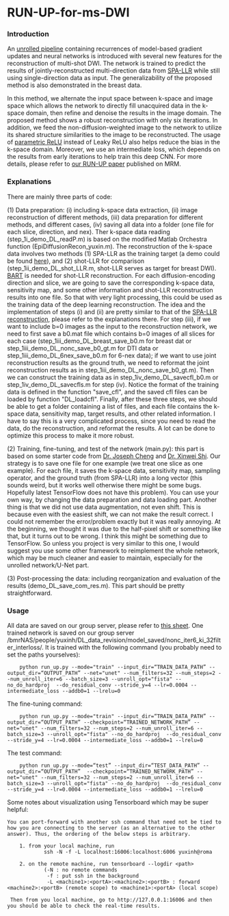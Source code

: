 # RUN-UP-for-ms-DWI

### Introduction
An [unrolled pipeline](https://arxiv.org/abs/1705.08041) containing recurrences of model-based gradient updates and neural networks is introduced with several new features for the reconstruction of multi-shot DWI. The network is trained to predict the results of jointly-reconstructed multi-direction data from [SPA-LLR](https://onlinelibrary.wiley.com/doi/full/10.1002/mrm.28025) while still using single-direction data as input. The generalizability of the proposed method is also demonstrated in the breast data. 

In this method, we alternate the input space between k-space and image space which allows the network to directly fill unacquired data in the k-space domain, then refine and denoise the results in the image domain. The proposed method shows a robust reconstruction with only six iterations. In addition, we feed the non-diffusion-weighted image to the network to utilize its shared structure similarities to the image to be reconstructed. The usage of [parametric ReLU](https://www.cv-foundation.org/openaccess/content_iccv_2015/papers/He_Delving_Deep_into_ICCV_2015_paper.pdf) instead of Leaky ReLU also helps reduce the bias in the k-space domain. Moreover, we use an intermediate loss, which depends on the results from early iterations to help train this deep CNN. For more details, please refer to [our RUN-UP paper]() published on MRM.

### Explanations 
There are mainly three parts of code:

(1) Data preparation: (i) including k-space data extraction, (ii) image reconstruction of different methods, (iii) data preparation for different methods, and different cases, (iv) saving all data into a folder (one file for each slice, direction, and nex). Ther k-space data reading (step_1i_demo_DL_readP.m) is based on the modified Matlab Orchestra function (EpiDiffusionRecon_yuxin.m). The reconstruction of the k-space data involves two methods (1) SPA-LLR as the training target (a demo could be found [here](https://github.com/yuxinhu/SPA-LLR)), and (2) shot-LLR for comparison (step_1ii_demo_DL_shot_LLR.m, shot-LLR serves as target for breast DWI). [BART](https://mrirecon.github.io/bart/) is needed for shot-LLR reconstruction. For each diffusion-encoding direction and slice, we are going to save the corresponding k-space data, sensitivity map, and some other information and shot-LLR reconstruction results into one file. So that with very light processing, this could be used as the training data of the deep learning reconstruction. The idea and the implementation of steps (i) and (ii) are pretty similar to that of the [SPA-LLR reconstruction](https://github.com/yuxinhu/SPA-LLR), please refer to the explanations there. For step (iii), if we want to include b=0 images as the input to the reconstruction network, we need to first save a b0.mat file which contains b=0 images of all slices for each case (step_1iii_demo_DL_breast_save_b0.m for breast dat or step_1iii_demo_DL_nonc_save_b0_gt.m for DTI data or step_1iii_demo_DL_6nex_save_b0.m for 6-nex data); if we want to use joint reconstruction results as the ground truth, we need to reformat the joint reconstruction results as in step_1iii_demo_DL_nonc_save_b0_gt.m). Then we can construct the training data as in step_1iv_demo_DL_savecfl_b0.m or step_1iv_demo_DL_savecfls.m for step (iv). Notice the format of the training data is defined in the function "save_cfl", and the saved cfl files can be loaded by function "DL_loadcfl". Finally, after these three steps, we should be able to get a folder containing a list of files, and each file contains the k-space data, sensitivity map, target results, and other related information. I have to say this is a very complicated process, since you need to read the data, do the reconstruction, and reformat the results. A lot can be done to optimize this process to make it more robust.

(2) Training, fine-tuning, and test of the network (main.py): this part is based on some starter code from [Dr. Joseph Cheng](http://mrsrl.stanford.edu/~jycheng/) and [Dr. Xinwei Shi](http://stanford.edu/~xinweis/). Our strategy is to save one file for one example (we treat one slice as one example). For each file, it saves the k-space data, sensitivity map, sampling operator, and the ground truth (from SPA-LLR) into a long vector (this sounds weird, but it works well otherwise there might be some bugs. Hopefully latest TensorFlow does not have this problem). You can use your own way, by changing the data preparation and data loading part. Another thing is that we did not use data augmentation, not even shift. This is because even with the easiest shift, we can not make the result correct. I could not remember the error/problem exactly but it was really annoying. At the beginning, we thought it was due to the half-pixel shift or something like that, but it turns out to be wrong. I think this might be something due to TensorFlow. So unless you project is very similar to this one, I would suggest you use some other framework to reimplement the whole network, which may be much cleaner and easier to maintain, especially for the unrolled network/U-Net part.

(3) Post-processing the data: including reorganization and evaluation of the results (demo_DL_save_com_res.m). This part should be pretty straightforward.

### Usage
All data are saved on our group server, please refer to [this sheet](). One trained network is saved on our group server /bmrNAS/people/yuxinh/DL_data_revision/model_saved/nonc_iter6_ki_32filter_interloss/. It is trained with the following command (you probably need to set the paths yourselves):

        python run_up.py --mode="train" --input_dir=“TRAIN_DATA_PATH” --output_dir=“OUTPUT_PATH” --net="unet" --num_filters=32 --num_steps=2 --num_unroll_iter=6 --batch_size=3 --unroll_opt="fista" --no_do_hardproj  --do_residual_conv --stride_y=4 --lr=0.0004 --intermediate_loss --addb0=1 --lrelu=0

The fine-tuning command:

        python run_up.py --mode="train" --input_dir=“TRAIN_DATA_PATH” --output_dir=“OUTPUT_PATH” --checkpoint=“TRAINED_NETWORK_PATH” --net="unet" --num_filters=32 --num_steps=2 --num_unroll_iter=6 --batch_size=3 --unroll_opt="fista" --no_do_hardproj  --do_residual_conv --stride_y=4 --lr=0.0004 --intermediate_loss --addb0=1 --lrelu=0

The test command:

        python run_up.py --mode=“test” --input_dir=“TEST_DATA_PATH” --output_dir=“OUTPUT_PATH”  --checkpoint=“TRAINED_NETWORK_PATH” --net="unet" --num_filters=32 --num_steps=2 --num_unroll_iter=6 --batch_size=3 --unroll_opt="fista" --no_do_hardproj  --do_residual_conv --stride_y=4 --lr=0.0004 --intermediate_loss --addb0=1 --lrelu=0

Some notes about visualization using Tensorboard which may be super helpful:

    You can port-forward with another ssh command that need not be tied to how you are connecting to the server (as an alternative to the other answer). Thus, the ordering of the below steps is arbitrary.
    
        1. from your local machine, run
                ssh -N -f -L localhost:16006:localhost:6006 yuxinh@roma
    
        2. on the remote machine, run tensorboard --logdir <path>
                (-N : no remote commands
                 -f : put ssh in the background 
                 -L <machine1>:<portA>:<machine2>:<portB> : forward <machine2>:<portB> (remote scope) to <machine1>:<portA> (local scope)
  
     Then from you local machine, go to http://127.0.0.1:16006 and then you should be able to check the real-time results.













